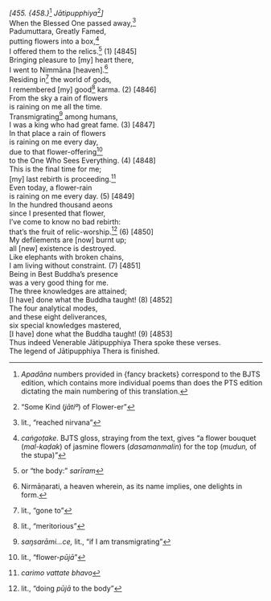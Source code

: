 *\[455. {458.}*[^1] *Jātipupphiya*[^2]*\]*  
When the Blessed One passed away,[^3]  
Padumuttara, Greatly Famed,  
putting flowers into a box,[^4]  
I offered them to the relics.[^5] (1) \[4845\]  
Bringing pleasure to \[my\] heart there,  
I went to Nimmāna \[heaven\].[^6]  
Residing in[^7] the world of gods,  
I remembered \[my\] good[^8] karma. (2) \[4846\]  
From the sky a rain of flowers  
is raining on me all the time.  
Transmigrating[^9] among humans,  
I was a king who had great fame. (3) \[4847\]  
In that place a rain of flowers  
is raining on me every day,  
due to that flower-offering[^10]  
to the One Who Sees Everything. (4) \[4848\]  
This is the final time for me;  
\[my\] last rebirth is proceeding.[^11]  
Even today, a flower-rain  
is raining on me every day. (5) \[4849\]  
In the hundred thousand aeons  
since I presented that flower,  
I’ve come to know no bad rebirth:  
that’s the fruit of relic-worship.[^12] (6) \[4850\]  
My defilements are \[now\] burnt up;  
all \[new\] existence is destroyed.  
Like elephants with broken chains,  
I am living without constraint. (7) \[4851\]  
Being in Best Buddha’s presence  
was a very good thing for me.  
The three knowledges are attained;  
\[I have\] done what the Buddha taught! (8) \[4852\]  
The four analytical modes,  
and these eight deliverances,  
six special knowledges mastered,  
\[I have\] done what the Buddha taught! (9) \[4853\]  
Thus indeed Venerable Jātipupphiya Thera spoke these verses.  
The legend of Jātipupphiya Thera is finished.  
[^1]: *Apadāna* numbers provided in {fancy brackets} correspond to the
    BJTS edition, which contains more individual poems than does the PTS
    edition dictating the main numbering of this translation.  
[^2]: “Some Kind (*jātiº*) of Flower-er”  
[^3]: lit., “reached nirvana”  
[^4]: *caṅgoṭake.* BJTS gloss, straying from the text, gives “a flower
    bouquet (*mal-kaḍak*) of jasmine flowers (*dasamanmalin*) for the
    top (*mudun,* of the stupa)”  
[^5]: or “the body:” *sarīram*  
[^6]: Nirmāṇarati, a heaven wherein, as its name implies, one delights
    in form.  
[^7]: lit., “gone to”  
[^8]: lit., “meritorious”  
[^9]: *saŋsarāmi...ce,* lit., “if I am transmigrating”  
[^10]: lit., “flower-*pūjā*”  
[^11]: *carimo vattate bhavo*  
[^12]: lit., “doing *pūjā* to the body”

